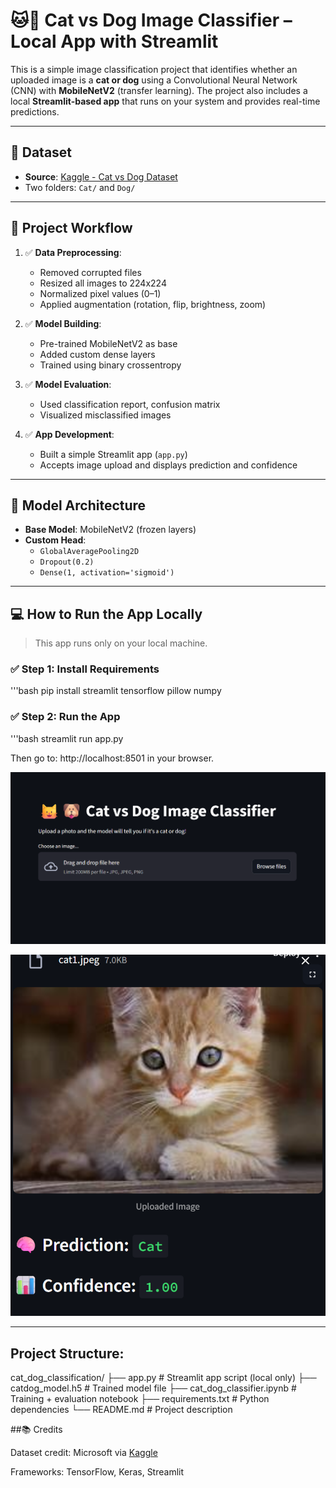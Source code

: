 # 🐱🐶 Cat vs Dog Image Classifier – Local App with Streamlit

This is a simple image classification project that identifies whether an uploaded image is a **cat or dog** using a Convolutional Neural Network (CNN) with **MobileNetV2** (transfer learning). The project also includes a local **Streamlit-based app** that runs on your system and provides real-time predictions.

---

## 📁 Dataset

- **Source**: [Kaggle - Cat vs Dog Dataset](https://www.kaggle.com/datasets/karakaggle/kaggle-cat-vs-dog-dataset)
- Two folders: `Cat/` and `Dog/`

---

## 🔄 Project Workflow

1. ✅ **Data Preprocessing**:
   - Removed corrupted files
   - Resized all images to 224x224
   - Normalized pixel values (0–1)
   - Applied augmentation (rotation, flip, brightness, zoom)

2. ✅ **Model Building**:
   - Pre-trained MobileNetV2 as base
   - Added custom dense layers
   - Trained using binary crossentropy

3. ✅ **Model Evaluation**:
   - Used classification report, confusion matrix
   - Visualized misclassified images

4. ✅ **App Development**:
   - Built a simple Streamlit app (`app.py`)
   - Accepts image upload and displays prediction and confidence

---

## 🧠 Model Architecture

- **Base Model**: MobileNetV2 (frozen layers)
- **Custom Head**:
  - `GlobalAveragePooling2D`
  - `Dropout(0.2)`
  - `Dense(1, activation='sigmoid')`

---

## 💻 How to Run the App Locally

>  This app runs only on your local machine.

### ✅ Step 1: Install Requirements

'''bash
pip install streamlit tensorflow pillow numpy

### ✅ Step 2: Run the App

'''bash
streamlit run app.py


Then go to: http://localhost:8501 in your browser.

![Screenshot](https://github.com/gopikasabu25/Image_Classification/blob/main/sample.png)


![Screenshot](https://github.com/gopikasabu25/Image_Classification/blob/main/sample1.png)

----

## Project Structure:

cat_dog_classification/
├── app.py                # Streamlit app script (local only)
├── catdog_model.h5       # Trained model file
├── cat_dog_classifier.ipynb # Training + evaluation notebook
├── requirements.txt      # Python dependencies
└── README.md             # Project description

##📚 Credits

Dataset credit: Microsoft via [Kaggle](https://www.kaggle.com/datasets/karakaggle/kaggle-cat-vs-dog-dataset)

Frameworks: TensorFlow, Keras, Streamlit
     
